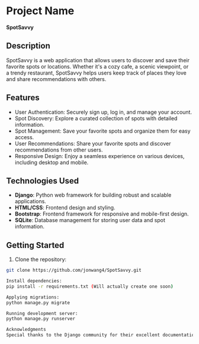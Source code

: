 # Project Name

**SpotSavvy**

## Description

SpotSavvy is a web application that allows users to discover and save their favorite spots or locations. Whether it's a cozy cafe, a scenic viewpoint, or a trendy restaurant, SpotSavvy helps users keep track of places they love and share recommendations with others.

## Features

- User Authentication: Securely sign up, log in, and manage your account.
- Spot Discovery: Explore a curated collection of spots with detailed information.
- Spot Management: Save your favorite spots and organize them for easy access.
- User Recommendations: Share your favorite spots and discover recommendations from other users.
- Responsive Design: Enjoy a seamless experience on various devices, including desktop and mobile.

## Technologies Used

- **Django**: Python web framework for building robust and scalable applications.
- **HTML/CSS**: Frontend design and styling.
- **Bootstrap**: Frontend framework for responsive and mobile-first design.
- **SQLite**: Database management for storing user data and spot information.

## Getting Started

1. Clone the repository:

```bash
git clone https://github.com/jonwang4/SpotSavvy.git

Install dependencies:
pip install -r requirements.txt (Will actually create one soon)

Applying migrations:
python manage.py migrate

Running development server:
python manage.py runserver

Acknowledgments
Special thanks to the Django community for their excellent documentation and support.

